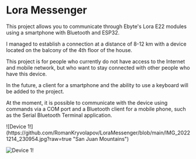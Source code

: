 <h1>Lora Messenger</h1>
<p>This project allows you to communicate through Ebyte's Lora E22 modules using a smartphone with Bluetooth and ESP32.</p>
<p>I managed to establish a connection at a distance of 8-12 km with a device located on the balcony of the 4th floor of the house.</p>
<p>This project is for people who currently do not have access to the Internet and mobile network, but who want to stay connected with other people who have this device.</p>
<p>In the future, a client for a smartphone and the ability to use a keyboard will be added to the project.</p>
<p>At the moment, it is possible to communicate with the device using commands via a COM port and a Bluetooth client for a mobile phone, such as the Serial Bluetooth Terminal application.</p>
![Device 1!](https://github.com/RomanKryvolapov/LoraMessenger/blob/main/IMG_20221214_230954.jpg?raw=true "San Juan Mountains")

![Device 1!](https://github.com/RomanKryvolapov/LoraMessenger/blob/main/IMG_20221214_230954.jpg "Device 1")